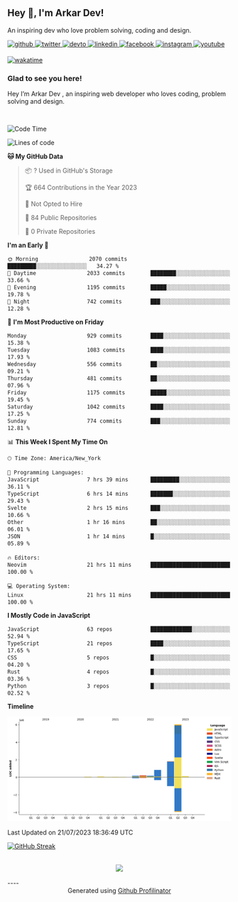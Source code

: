 ## Hey 👋, I'm Arkar Dev!  

An inspiring dev who love problem solving, coding and design.

<a href="https://github.com/Riley1101" target="_blank">
<img src=https://img.shields.io/badge/github-%2324292e.svg?&style=for-the-badge&logo=github&logoColor=white alt=github style="margin-bottom: 5px;" />
</a>
<a href="https://twitter.com/arkardev" target="_blank">
<img src=https://img.shields.io/badge/twitter-%2300acee.svg?&style=for-the-badge&logo=twitter&logoColor=white alt=twitter style="margin-bottom: 5px;" />
</a>
<a href="https://dev.to/riley1101" target="_blank">
<img src=https://img.shields.io/badge/dev.to-%2308090A.svg?&style=for-the-badge&logo=dev.to&logoColor=white alt=devto style="margin-bottom: 5px;" />
</a>
<a href="https://linkedin.com/in/arkar-kaung-myat" target="_blank">
<img src=https://img.shields.io/badge/linkedin-%231E77B5.svg?&style=for-the-badge&logo=linkedin&logoColor=white alt=linkedin style="margin-bottom: 5px;" />
</a>
<a href="https://www.facebook.com/riley.eileen.75" target="_blank">
<img src=https://img.shields.io/badge/facebook-%232E87FB.svg?&style=for-the-badge&logo=facebook&logoColor=white alt=facebook style="margin-bottom: 5px;" />
</a>
<a href="https://instagram.com/rileys1101" target="_blank">
<img src=https://img.shields.io/badge/instagram-%23000000.svg?&style=for-the-badge&logo=instagram&logoColor=white alt=instagram style="margin-bottom: 5px;" />
</a>
<a href="https://www.youtube.com/channel/UC_RfEQCC3gL2AzsFFAABikg" target="_blank">
<img src=https://img.shields.io/badge/youtube-%23EE4831.svg?&style=for-the-badge&logo=youtube&logoColor=white alt=youtube style="margin-bottom: 5px;" />
</a>  
  
[![wakatime](https://wakatime.com/badge/user/cf23b6e3-75f8-4c04-b0e3-273191c8d2ec.svg)](https://wakatime.com/@cf23b6e3-75f8-4c04-b0e3-273191c8d2ec)


### Glad to see you here!  
Hey I’m Arkar Dev , an inspiring web developer who loves coding, problem solving and design.

<br/>

<!--START_SECTION:waka-->
![Code Time](http://img.shields.io/badge/Code%20Time-350%20hrs%2046%20mins-blue)

![Lines of code](https://img.shields.io/badge/From%20Hello%20World%20I%27ve%20Written-9.6%20million%20lines%20of%20code-blue)

**🐱 My GitHub Data** 

> 📦 ? Used in GitHub's Storage 
 > 
> 🏆 664 Contributions in the Year 2023
 > 
> 🚫 Not Opted to Hire
 > 
> 📜 84 Public Repositories 
 > 
> 🔑 0 Private Repositories 
 > 
**I'm an Early 🐤** 

```text
🌞 Morning                2070 commits        █████████░░░░░░░░░░░░░░░░   34.27 % 
🌆 Daytime                2033 commits        ████████░░░░░░░░░░░░░░░░░   33.66 % 
🌃 Evening                1195 commits        █████░░░░░░░░░░░░░░░░░░░░   19.78 % 
🌙 Night                  742 commits         ███░░░░░░░░░░░░░░░░░░░░░░   12.28 % 
```
📅 **I'm Most Productive on Friday** 

```text
Monday                   929 commits         ████░░░░░░░░░░░░░░░░░░░░░   15.38 % 
Tuesday                  1083 commits        ████░░░░░░░░░░░░░░░░░░░░░   17.93 % 
Wednesday                556 commits         ██░░░░░░░░░░░░░░░░░░░░░░░   09.21 % 
Thursday                 481 commits         ██░░░░░░░░░░░░░░░░░░░░░░░   07.96 % 
Friday                   1175 commits        █████░░░░░░░░░░░░░░░░░░░░   19.45 % 
Saturday                 1042 commits        ████░░░░░░░░░░░░░░░░░░░░░   17.25 % 
Sunday                   774 commits         ███░░░░░░░░░░░░░░░░░░░░░░   12.81 % 
```


📊 **This Week I Spent My Time On** 

```text
🕑︎ Time Zone: America/New_York

💬 Programming Languages: 
JavaScript               7 hrs 39 mins       █████████░░░░░░░░░░░░░░░░   36.11 % 
TypeScript               6 hrs 14 mins       ███████░░░░░░░░░░░░░░░░░░   29.43 % 
Svelte                   2 hrs 15 mins       ███░░░░░░░░░░░░░░░░░░░░░░   10.66 % 
Other                    1 hr 16 mins        ██░░░░░░░░░░░░░░░░░░░░░░░   06.01 % 
JSON                     1 hr 14 mins        █░░░░░░░░░░░░░░░░░░░░░░░░   05.89 % 

🔥 Editors: 
Neovim                   21 hrs 11 mins      █████████████████████████   100.00 % 

💻 Operating System: 
Linux                    21 hrs 11 mins      █████████████████████████   100.00 % 
```

**I Mostly Code in JavaScript** 

```text
JavaScript               63 repos            █████████████░░░░░░░░░░░░   52.94 % 
TypeScript               21 repos            ████░░░░░░░░░░░░░░░░░░░░░   17.65 % 
CSS                      5 repos             █░░░░░░░░░░░░░░░░░░░░░░░░   04.20 % 
Rust                     4 repos             █░░░░░░░░░░░░░░░░░░░░░░░░   03.36 % 
Python                   3 repos             █░░░░░░░░░░░░░░░░░░░░░░░░   02.52 % 
```



**Timeline**

![Lines of Code chart](https://raw.githubusercontent.com/Riley1101/Riley1101/main/assets/bar_graph.png)


 Last Updated on 21/07/2023 18:36:49 UTC
<!--END_SECTION:waka-->

[![GitHub Streak](https://streak-stats.demolab.com?user=Riley1101)](https://git.io/streak-stats)
  
<br/>  
<div align="center">
<img src="https://komarev.com/ghpvc/?username=Riley1101&&style=flat-square" align="center" />
</div>  
<br/>  
----
<div align="center">Generated using <a href="https://profilinator.rishav.dev/" target="_blank">Github Profilinator</a></div>

